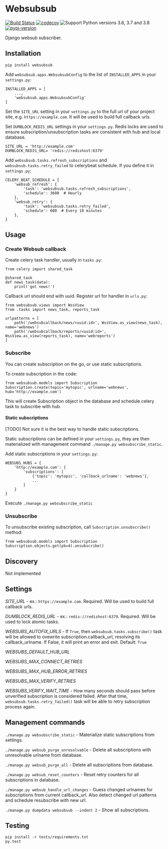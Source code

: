 # Websubsub

[![Build Status](https://travis-ci.org/Fak3/websubsub.svg?branch=master)](https://travis-ci.org/Fak3/websubsub)
[![codecov](https://codecov.io/gh/Fak3/websubsub/branch/master/graph/badge.svg)](https://codecov.io/gh/Fak3/websubsub)
![Support Python versions 3.6, 3.7 and 3.8](https://img.shields.io/badge/python-3.6%2C%203.7%2C%203.8-blue.svg)
[![pypi-version](https://img.shields.io/pypi/v/websubsub.svg)](https://pypi.python.org/pypi/websubsub)

Django websub subscriber.

## Installation

```
pip install websubsub
```

Add `websubsub.apps.WebsubsubConfig` to the list of `INSTALLED_APPS` in your `settings.py`:

```
INSTALLED_APPS = [
    ...,
    'websubsub.apps.WebsubsubConfig'
]
```

Set the `SITE_URL` setting in your `settings.py` to the full url of your project site, e.g.
`https://example.com`. It will be used to build full callback urls.

Set `DUMBLOCK_REDIS_URL` settings in your `settings.py`. Redis locks are used to ensure
subscription/unsubscription tasks are consistent with hub and local database.

```
SITE_URL = 'http://example.com'
DUMBLOCK_REDIS_URL= 'redis://redishost:6379'
```

Add `websubsub.tasks.refresh_subscriptions` and `websubsub.tasks.retry_failed` to celerybeat
schedule. If you define it in `settings.py`:

```
CELERY_BEAT_SCHEDULE = {
    'websub_refresh': {
        'task': 'websubsub.tasks.refresh_subscriptions',
        'schedule': 3600  # Hourly
    },
    'websub_retry': {
        'task': 'websubsub.tasks.retry_failed',
        'schedule': 600  # Every 10 minutes
    },
}
```

## Usage

### Create Websub callback
Create celery task handler, usually in `tasks.py`:

```
from celery import shared_task

@shared_task
def news_task(data):
    print('got news!')
```

Callback url should end with uuid. Register url for handler in `urls.py`:

```
from websubsub.views import WssView
from .tasks import news_task, reports_task

urlpatterns = [
    path('/websubcallback/news/<uuid:id>', WssView.as_view(news_task), name='webnews')
    path('/websubcallback/reports/<uuid:id>', WssView.as_view(reports_task), name='webreports')
]
```

### Subscribe

You can create subscription on the go, or use static subscriptions.

To create subscription in the code:

```
from websubsub.models import Subscription
Subscription.create(topic='mytopic', urlname='webnews', hub='http://example.com')
```

This will create Subscription object in the database and schedule celery task
to subscribe with hub.

#### Static subscriptions

[TODO] Not sure it is the best way to handle static subscriptions.

Static subscriptions can be defined in your `settings.py`, they are then materialized
with management command `./manage.py websubscribe_static`.

Add static subscriptions in your `settings.py`:

```
WEBSUBS_HUBS = {
    'http://example.com': {
        'subscriptions': [
            {'topic': 'mytopic', 'callback_urlname': 'webnews'},
            ...
        ]
    }
}
```

Execute `./manage.py websubscribe_static`

### Unsubscribe

To unsubscribe existing subscription, call `Subscription.unsubscribe()` method:

```
from websubsub.models import Subscription
Subscription.objects.get(pk=4).unsubscribe()
```

## Discovery

Not implemented

## Settings

_SITE_URL_ - ex.: `https://example.com`. Required. Will be used to build full callback urls.

_DUMBLOCK_REDIS_URL_ - ex.: `redis://redishost:6379`. Required. Will be used to lock atomic tasks.

_WEBSUBS_AUTOFIX_URLS_ - If `True`, then `websubsub.tasks.subscribe()` task will be allowed to ovewrite subscription.callback_url, resolving its callback_urlname. If False, it will print an error and exit. Default: `True`

_WEBSUBS_DEFAULT_HUB_URL_

_WEBSUBS_MAX_CONNECT_RETRIES_

_WEBSUBS_MAX_HUB_ERROR_RETRIES_

_WEBSUBS_MAX_VERIFY_RETRIES_

_WEBSUBS_VERIFY_WAIT_TIME_ - How many seconds should pass before unverified subscription is
considered failed. After that time, `websubsub.tasks.retry_failed()` task will be able to retry
subscription process again.

## Management commands

`./manage.py websubscribe_static` - Materialize static subscriptions from settings.

`./manage.py websub_purge_unresolvable` - Delete all subscriptions with unresolvable urlname from database.

`./manage.py websub_purge_all` - Delete all subscriptions from database.

`./manage.py websub_reset_counters` - Reset retry counters for all subscriptions in database.

`./manage.py websub_handle_url_changes` - Guess changed urlnames for subscriptions from current callback_url. Also detect changed url patterns and schedule resubscribe with new url.

`./manage.py dumpdata websubsub --indent 2` - Show all subscriptions.

## Testing

```
pip install -r tests/requirements.txt
py.test
```
